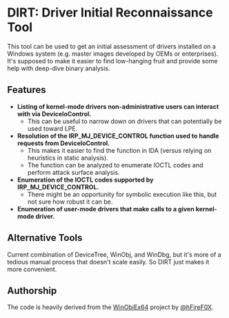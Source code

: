 # DIRT: Driver Initial Reconnaissance Tool
This tool can be used to get an initial assessment of drivers installed on a Windows system (e.g. master images developed by OEMs or enterprises). It's supposed to make it easier to find low-hanging fruit and provide some help with deep-dive binary analysis.

## Features

- **Listing of kernel-mode drivers non-administrative users can interact with via DeviceIoControl.**
  - This can be useful to narrow down on drivers that can potentially be used toward LPE.
- **Resolution of the IRP_MJ_DEVICE_CONTROL function used to handle requests from DeviceIoControl.**
  - This makes it easier to find the function in IDA (versus relying on heuristics in static analysis).
  - The function can be analyzed to enumerate IOCTL codes and perform attack surface analysis.
- **Enumeration of the IOCTL codes supported by IRP_MJ_DEVICE_CONTROL.**
  - There might be an opportunity for symbolic execution like this, but not sure how robust it can be.
- **Enumeration of user-mode drivers that make calls to a given kernel-mode driver.**

## Alternative Tools

Current combination of DeviceTree, WinObj, and WinDbg, but it's more of a tedious manual process that doesn't scale easily. So DIRT just makes it more convenient.

## Authorship

The code is heavily derived from the [WinObjEx64](https://github.com/hfiref0x/WinObjEx64) project by [@hFireF0X](https://twitter.com/hfiref0x?lang=en).
